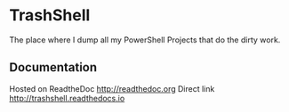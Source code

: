 # TrashShell
The place where I dump all my PowerShell Projects that do the dirty work.

## Documentation
Hosted on ReadtheDoc <http://readthedoc.org>
Direct link <http://trashshell.readthedocs.io>